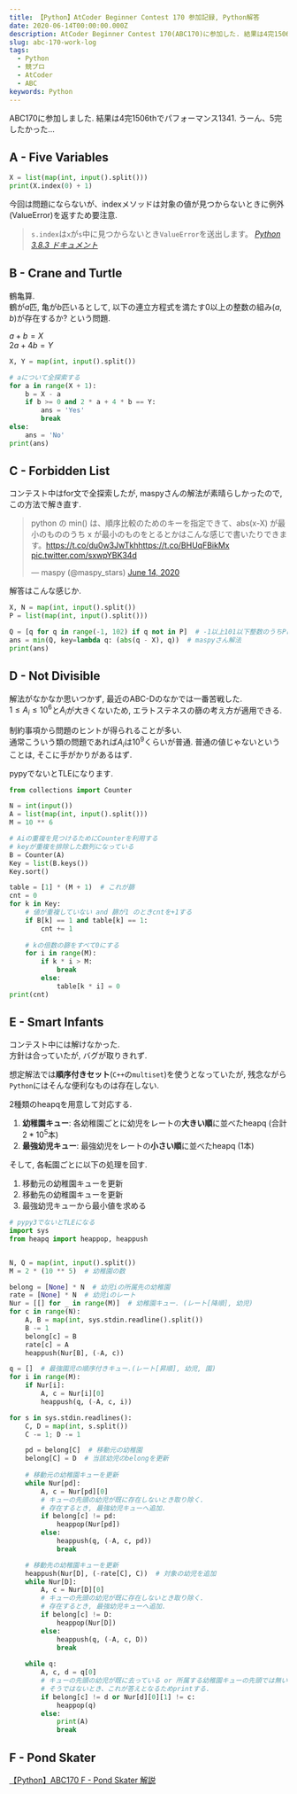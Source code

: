 ```yaml
---
title: 【Python】AtCoder Beginner Contest 170 参加記録, Python解答
date: 2020-06-14T00:00:00.000Z
description: AtCoder Beginner Contest 170(ABC170)に参加した. 結果は4完1506thでパフォーマンス1341. Pythonによる解答を載せます.
slug: abc-170-work-log
tags: 
  - Python
  - 競プロ
  - AtCoder
  - ABC
keywords: Python
---
```


ABC170に参加しました. 
結果は4完1506thでパフォーマンス1341. うーん、5完したかった... 


## A - Five Variables
```python
X = list(map(int, input().split()))
print(X.index(0) + 1)
```

今回は問題にならないが、indexメソッドは対象の値が見つからないときに例外(ValueError)を返すため要注意.

> `s.index`は`x`が`s`中に見つからないとき`ValueError`を送出します。
> <cite>[Python 3.8.3 ドキュメント](https://docs.python.org/ja/3/library/stdtypes.html#sequence-types-list-tuple-range)</cite>

## B - Crane and Turtle
鶴亀算.  
鶴が$a$匹, 亀が$b$匹いるとして, 以下の連立方程式を満たす0以上の整数の組み$(a, b)$が存在するか? という問題.

$a + b = X$  
$2a + 4b = Y$

```python
X, Y = map(int, input().split())

# aについて全探索する
for a in range(X + 1):
    b = X - a
    if b >= 0 and 2 * a + 4 * b == Y:
        ans = 'Yes'
        break
else:
    ans = 'No'
print(ans)

```

## C - Forbidden List
コンテスト中はfor文で全探索したが, maspyさんの解法が素晴らしかったので, この方法で解き直す.

<blockquote class="twitter-tweet"><p lang="ja" dir="ltr">python の min() は、順序比較のためのキーを指定できて、abs(x-X) が最小のもののうち x が最小のものをとるとかはこんな感じで書いたりできます。<a href="https://t.co/du0w3JwTkh">https://t.co/du0w3JwTkh</a><a href="https://t.co/BHUqFBikMx">https://t.co/BHUqFBikMx</a> <a href="https://t.co/sxwpYBK34d">pic.twitter.com/sxwpYBK34d</a></p>&mdash; maspy (@maspy_stars) <a href="https://twitter.com/maspy_stars/status/1272177884740743169?ref_src=twsrc%5Etfw">June 14, 2020</a></blockquote>


解答はこんな感じか.
```python
X, N = map(int, input().split())
P = list(map(int, input().split()))

Q = [q for q in range(-1, 102) if q not in P]  # -1以上101以下整数のうちPに存在しないもの
ans = min(Q, key=lambda q: (abs(q - X), q))  # maspyさん解法
print(ans)
```

## D - Not Divisible
解法がなかなか思いつかず, 最近のABC-Dのなかでは一番苦戦した.  
$1\leq A_i\leq 10^6$と$A_i$が大きくないため, エラトステネスの篩の考え方が適用できる.

制約事項から問題のヒントが得られることが多い.  
通常こういう類の問題であれば$A_i$は$10^9$くらいが普通. 普通の値じゃないということは, そこに手がかりがあるはず.


pypyでないとTLEになります.
```python
from collections import Counter

N = int(input())
A = list(map(int, input().split()))
M = 10 ** 6

# Aiの重複を見つけるためにCounterを利用する
# keyが重複を排除した数列になっている
B = Counter(A)
Key = list(B.keys())
Key.sort()

table = [1] * (M + 1)  # これが篩
cnt = 0
for k in Key:
    # 値が重複していない and 篩が1 のときcntを+1する
    if B[k] == 1 and table[k] == 1:
        cnt += 1
    
    # kの倍数の篩をすべて0にする
    for i in range(M):
        if k * i > M:
            break
        else:
            table[k * i] = 0
print(cnt)
```

## E - Smart Infants
コンテスト中には解けなかった.  
方針は合っていたが, バグが取りきれず.

想定解法では**順序付きセット**(`C++`の`multiset`)を使うとなっていたが, 残念ながら`Python`にはそんな便利なものは存在しない.

2種類のheapqを用意して対応する.
1. **幼稚園キュー**: 各幼稚園ごとに幼児をレートの**大きい順**に並べたheapq (合計$2*10^5$本)
2. **最強幼児キュー**: 最強幼児をレートの**小さい順**に並べたheapq (1本)


そして, 各転園ごとに以下の処理を回す.
1. 移動元の幼稚園キューを更新
2. 移動先の幼稚園キューを更新
3. 最強幼児キューから最小値を求める

```python
# pypy3でないとTLEになる
import sys
from heapq import heappop, heappush


N, Q = map(int, input().split())
M = 2 * (10 ** 5)  # 幼稚園の数

belong = [None] * N  # 幼児iの所属先の幼稚園
rate = [None] * N  # 幼児iのレート
Nur = [[] for _ in range(M)]  # 幼稚園キュー. (レート[降順], 幼児)
for c in range(N):
    A, B = map(int, sys.stdin.readline().split())
    B -= 1
    belong[c] = B
    rate[c] = A
    heappush(Nur[B], (-A, c))

q = []  # 最強園児の順序付きキュー.(レート[昇順], 幼児, 園)
for i in range(M):
    if Nur[i]:
        A, c = Nur[i][0]
        heappush(q, (-A, c, i))

for s in sys.stdin.readlines():
    C, D = map(int, s.split())
    C -= 1; D -= 1

    pd = belong[C]  # 移動元の幼稚園
    belong[C] = D  # 当該幼児のbelongを更新
    
    # 移動元の幼稚園キューを更新
    while Nur[pd]:
        A, c = Nur[pd][0]
        # キューの先頭の幼児が既に存在しないとき取り除く.
        # 存在するとき, 最強幼児キューへ追加.
        if belong[c] != pd:
            heappop(Nur[pd])
        else:
            heappush(q, (-A, c, pd))
            break

    # 移動先の幼稚園キューを更新
    heappush(Nur[D], (-rate[C], C))  # 対象の幼児を追加
    while Nur[D]:
        A, c = Nur[D][0]
        # キューの先頭の幼児が既に存在しないとき取り除く.
        # 存在するとき, 最強幼児キューへ追加.
        if belong[c] != D:  
            heappop(Nur[D])
        else:
            heappush(q, (-A, c, D))
            break
    
    while q:
        A, c, d = q[0]
        # キューの先頭の幼児が既に去っている or 所属する幼稚園キューの先頭では無い とき取り除く.
        # そうではないとき、これが答えとなるためprintする.
        if belong[c] != d or Nur[d][0][1] != c:
            heappop(q)
        else:
            print(A)
            break
```

## F - Pond Skater
[【Python】ABC170 F - Pond Skater 解説](https://marco-note.net/abc-170-F-work-log)